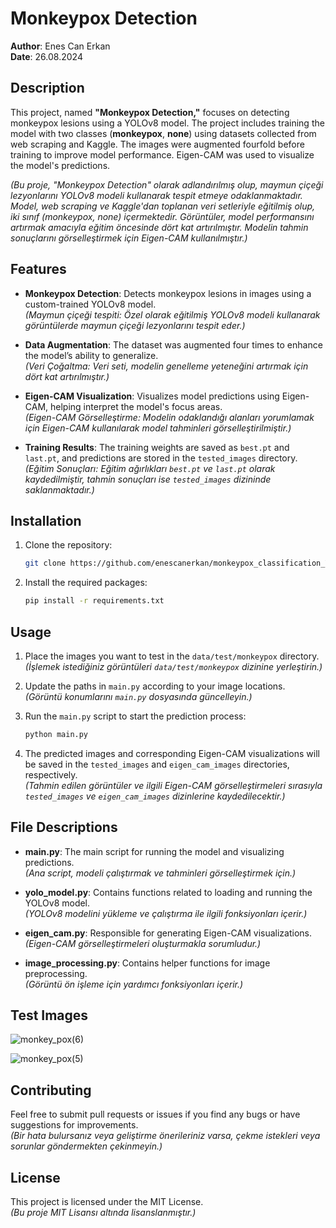 # Monkeypox Detection

**Author**: Enes Can Erkan  
**Date**: 26.08.2024

## Description
This project, named **"Monkeypox Detection,"** focuses on detecting monkeypox lesions using a YOLOv8 model. The project includes training the model with two classes (**monkeypox**, **none**) using datasets collected from web scraping and Kaggle. The images were augmented fourfold before training to improve model performance. Eigen-CAM was used to visualize the model's predictions.

*(Bu proje, "Monkeypox Detection" olarak adlandırılmış olup, maymun çiçeği lezyonlarını YOLOv8 modeli kullanarak tespit etmeye odaklanmaktadır. Model, web scraping ve Kaggle'dan toplanan veri setleriyle eğitilmiş olup, iki sınıf (monkeypox, none) içermektedir. Görüntüler, model performansını artırmak amacıyla eğitim öncesinde dört kat artırılmıştır. Modelin tahmin sonuçlarını görselleştirmek için Eigen-CAM kullanılmıştır.)*

## Features
- **Monkeypox Detection**: Detects monkeypox lesions in images using a custom-trained YOLOv8 model.  
  *(Maymun çiçeği tespiti: Özel olarak eğitilmiş YOLOv8 modeli kullanarak görüntülerde maymun çiçeği lezyonlarını tespit eder.)*

- **Data Augmentation**: The dataset was augmented four times to enhance the model’s ability to generalize.  
  *(Veri Çoğaltma: Veri seti, modelin genelleme yeteneğini artırmak için dört kat artırılmıştır.)*

- **Eigen-CAM Visualization**: Visualizes model predictions using Eigen-CAM, helping interpret the model's focus areas.  
  *(Eigen-CAM Görselleştirme: Modelin odaklandığı alanları yorumlamak için Eigen-CAM kullanılarak model tahminleri görselleştirilmiştir.)*

- **Training Results**: The training weights are saved as `best.pt` and `last.pt`, and predictions are stored in the `tested_images` directory.  
  *(Eğitim Sonuçları: Eğitim ağırlıkları `best.pt` ve `last.pt` olarak kaydedilmiştir, tahmin sonuçları ise `tested_images` dizininde saklanmaktadır.)*

## Installation
1. Clone the repository:

    ```bash
    git clone https://github.com/enescanerkan/monkeypox_classification_YOLOv8.git
    ```

2. Install the required packages:

    ```bash
    pip install -r requirements.txt
    ```

## Usage
1. Place the images you want to test in the `data/test/monkeypox` directory.  
   *(İşlemek istediğiniz görüntüleri `data/test/monkeypox` dizinine yerleştirin.)*

2. Update the paths in `main.py` according to your image locations.  
   *(Görüntü konumlarını `main.py` dosyasında güncelleyin.)*

3. Run the `main.py` script to start the prediction process:

    ```bash
    python main.py
    ```

4. The predicted images and corresponding Eigen-CAM visualizations will be saved in the `tested_images` and `eigen_cam_images` directories, respectively.  
   *(Tahmin edilen görüntüler ve ilgili Eigen-CAM görselleştirmeleri sırasıyla `tested_images` ve `eigen_cam_images` dizinlerine kaydedilecektir.)*

## File Descriptions
- **main.py**: The main script for running the model and visualizing predictions.  
  *(Ana script, modeli çalıştırmak ve tahminleri görselleştirmek için.)*

- **yolo_model.py**: Contains functions related to loading and running the YOLOv8 model.  
  *(YOLOv8 modelini yükleme ve çalıştırma ile ilgili fonksiyonları içerir.)*

- **eigen_cam.py**: Responsible for generating Eigen-CAM visualizations.  
  *(Eigen-CAM görselleştirmeleri oluşturmakla sorumludur.)*

- **image_processing.py**: Contains helper functions for image preprocessing.  
  *(Görüntü ön işleme için yardımcı fonksiyonları içerir.)*
## Test Images
![monkey_pox(6)](https://github.com/user-attachments/assets/7796ccad-ccc3-4da9-9209-ac84514a0e97)

![monkey_pox(5)](https://github.com/user-attachments/assets/40a19634-5d6e-41b1-9562-9b9b26b6b686)

## Contributing
Feel free to submit pull requests or issues if you find any bugs or have suggestions for improvements.  
*(Bir hata bulursanız veya geliştirme önerileriniz varsa, çekme istekleri veya sorunlar göndermekten çekinmeyin.)*

## License
This project is licensed under the MIT License.  
*(Bu proje MIT Lisansı altında lisanslanmıştır.)*




